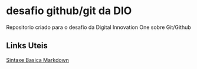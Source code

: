 # desafio github/git da DIO
Repositorio criado para o desafio da Digital Innovation One sobre Git/Github

## Links Uteis
[Sintaxe Basica Markdown](https://www.markdownguide.org/basic-syntax/)
